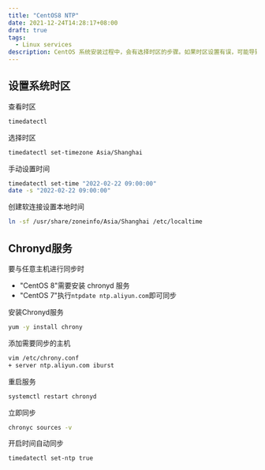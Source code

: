 ```yaml
---
title: "CentOS8 NTP"
date: 2021-12-24T14:28:17+08:00
draft: true
tags:
  - Linux services
description: CentOS 系统安装过程中，会有选择时区的步骤。如果时区设置有误，可能导致系统时间与本地时间不同步。使得一些应用程序的时间戳发生错乱，出现各种报错。
---
```




## 设置系统时区

查看时区

```bash
timedatectl
```

选择时区

```bash
timedatectl set-timezone Asia/Shanghai
```

手动设置时间

```bash
timedatectl set-time "2022-02-22 09:00:00"
date -s "2022-02-22 09:00:00"
```

创建软连接设置本地时间

```bash
ln -sf /usr/share/zoneinfo/Asia/Shanghai /etc/localtime
```



## Chronyd服务



要与任意主机进行同步时

- "CentOS 8"需要安装 chronyd 服务
- "CentOS 7"执行`ntpdate ntp.aliyun.com`即可同步



安装Chronyd服务

```bash
yum -y install chrony
```

添加需要同步的主机

```bash
vim /etc/chrony.conf
+ server ntp.aliyun.com iburst
```

重启服务

```bash
systemctl restart chronyd
```

立即同步

```bash
chronyc sources -v
```

 开启时间自动同步

```bash
timedatectl set-ntp true
```

